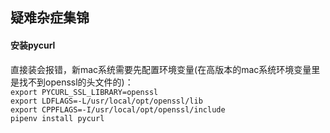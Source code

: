## 疑难杂症集锦
#### 安装pycurl
直接装会报错，新mac系统需要先配置环境变量(在高版本的mac系统环境变量里是找不到openssl的头文件的)：  
`export PYCURL_SSL_LIBRARY=openssl`  
`export LDFLAGS=-L/usr/local/opt/openssl/lib`  
`export CPPFLAGS=-I/usr/local/opt/openssl/include`  
`pipenv install pycurl`  
